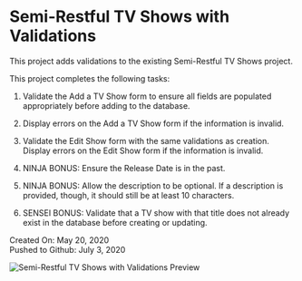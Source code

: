 # Semi-Restful TV Shows with Validations

This project adds validations to the existing Semi-Restful TV Shows project.

This project completes the following tasks:

1. Validate the Add a TV Show form to ensure all fields are populated appropriately before adding to the database.

2. Display errors on the Add a TV Show form if the information is invalid.

3. Validate the Edit Show form with the same validations as creation.
Display errors on the Edit Show form if the information is invalid.

4. NINJA BONUS: Ensure the Release Date is in the past.

5. NINJA BONUS: Allow the description to be optional. If a description is provided, though, it should still be at least 10 characters.

6. SENSEI BONUS: Validate that a TV show with that title does not already exist in the database before creating or updating.

Created On: May 20, 2020\
Pushed to Github: July 3, 2020

![Semi-Restful TV Shows with Validations Preview](https://user-images.githubusercontent.com/62450912/86511080-41481b00-bdbb-11ea-832c-a6a8a9abf029.png)
